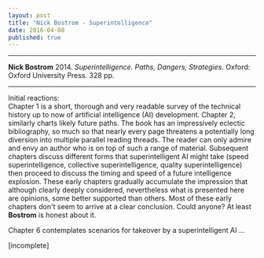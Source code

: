 ```yaml
---
layout: post
title: "Nick Bostrom - Superintelligence"
date: 2016-04-08
published: true
---
```



***
<b>Nick Bostrom</b> 2014. _Superintelligence. Paths, Dangers, Strategies_.  Oxford: Oxford University Press. 328 pp.

***

Initial reactions:<br>Chapter 1 is a short, thorough and very readable survey of the technical history up to now of artificial intelligence (AI) development. Chapter 2, similarly charts likely future paths.  The book has an impressively eclectic bibliography, so much so that nearly every page threatens a potentially long diversion into multiple parallel reading threads.  The reader can only admire and envy an author who is on top of such a range of material.  Subsequent chapters discuss different forms that superintelligent AI might take (speed superintelligence, collective superintelligence, quality superintelligence) then proceed to discuss the timing and speed of a future intelligence explosion.  These early chapters gradually accumulate the impression that although clearly deeply considered, nevertheless what is presented here are opinions, some better supported than others.  Most of these early chapters don't seem to arrive at a clear conclusion.  Could anyone? At least **Bostrom** is honest about it.

<p>Chapter 6 contemplates scenarios for takeover by a superintelligent AI ...

<p>[incomplete]
<!--
Much more to come on that, elsewhere.  For the moment, and in the spirit of even-handedness, one advocate of the most plausible alternative to plate tectonics <a href="http://www.expansiontectonics.com/index1.html">is here</a> and <a href="http://www.skepticblog.org/2009/11/23/no-growing-earth-but-a-growing-problem-with-science-journalism/">the web abounds with many shrill responses from plate tectonics advocates</a>. 
-->
